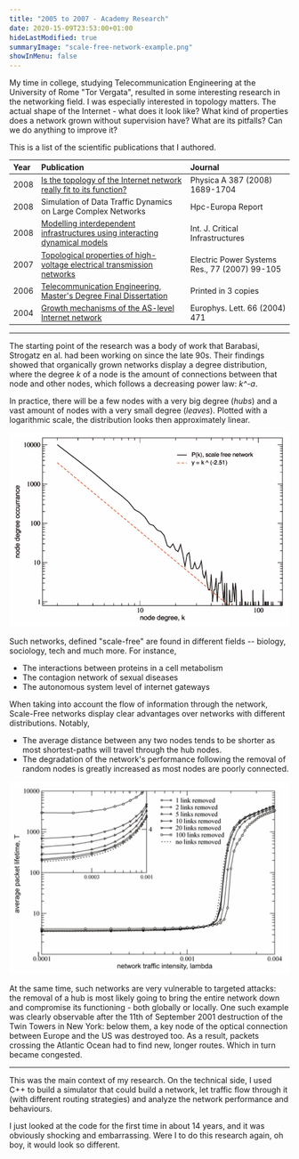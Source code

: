 ```yaml
---
title: "2005 to 2007 - Academy Research"
date: 2020-15-09T23:53:00+01:00
hideLastModified: true
summaryImage: "scale-free-network-example.png"
showInMenu: false
---
```


My time in college, studying Telecommunication Engineering at the University of Rome "Tor Vergata", resulted in some interesting research
in the networking field. I was especially interested in topology matters. The actual shape of the Internet - what does it look like?
What kind of properties does a network grown without supervision have? What are its pitfalls? Can we do anything to improve it?

This is a list of the scientific publications that I authored.

| Year | Publication | Journal |
| :--- | :---- | :----- |
| 2008 | [Is the topology of the Internet network really fit to its function?](Is_the_topology_of_the_Internet_network.pdf) | Physica A 387 (2008) 1689-1704 |
| 2008 | Simulation of Data Traffic Dynamics on Large Complex Networks |  Hpc-Europa Report |
| 2008 | [Modelling interdependent infrastructures using interacting dynamical models](modelling-interdependent-infrastructures-using-interacting-dynamical-models.pdf) |  Int. J. Critical Infrastructures |
| 2007 | [Topological properties of high-voltage electrical transmission networks](topological-properties-of-high-voltage-electrical-transmission-networks.pdf) | Electric Power Systems Res., 77 (2007) 99-105 |
| 2006 | [Telecommunication Engineering, Master's Degree Final Dissertation](fabio-tiriticco-masters-degree-dissertation.pdf) | Printed in 3 copies |
| 2004 | [Growth mechanisms of the AS-level Internet network](growth-mechanisms-of-the-as-level-Internet-network.pdf) | Europhys. Lett. 66 (2004) 471 |

---

The starting point of the research was a body of work that Barabasi, Strogatz en al. had been working on since the late 90s. Their findings showed that
organically grown networks display a degree distribution, where the degree *k* of a node is the amount of connections between that node and other nodes,
which follows a decreasing power law: *k^-a*.

In practice, there will be a few nodes with a very big degree (*hubs*) and a vast amount of nodes with a very small degree (*leaves*). 
Plotted with a logarithmic scale, the distribution looks then approximately linear.

![A Scale-Free Network Example](scale-free-network-example.png)

Such networks, defined "scale-free" are found in different fields -- biology, sociology, tech and much more. For instance,

* The interactions between proteins in a cell metabolism
* The contagion network of sexual diseases
* The autonomous system level of internet gateways

When taking into account the flow of information through the network, Scale-Free networks display clear advantages over 
networks with different distributions. Notably, 

* The average distance between any two nodes tends to be shorter as most shortest-paths will travel through the hub nodes.
* The degradation of the network's performance following the removal of random nodes is greatly increased as most nodes are poorly connected.

![Traffic congestion and network resilience](traffic-analysis-and-network-resilience.png)

At the same time, such networks are very vulnerable to targeted attacks: the removal of a hub is most likely going to bring the
entire network down and compromise its functioning - both globally or locally. One such example was clearly observable after the 11th of 
September 2001 destruction of the Twin Towers in New York: below them, a key node of the optical connection between Europe and
the US was destroyed too. As a result, packets crossing the Atlantic Ocean had to find new, longer routes. Which in turn became congested.

---

This was the main context of my research. On the technical side, I used C++ to build a simulator that could build a network,
let traffic flow through it (with different routing strategies) and analyze the network performance and behaviours.

I just looked at the code for the first time in about 14 years, and it was obviously shocking and embarrassing. 
Were I to do this research again, oh boy, it would look so different.